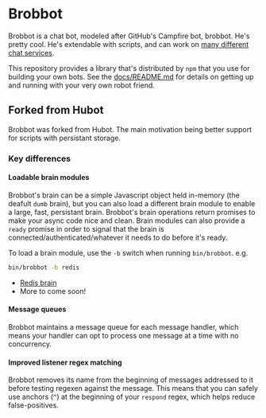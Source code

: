 # Brobbot

Brobbot is a chat bot, modeled after GitHub's Campfire bot, brobbot. He's pretty
cool. He's extendable with scripts, and can work on [many different chat services](docs/adapters.md).

This repository provides a library that's distributed by `npm` that you
use for building your own bots.  See the [docs/README.md](docs/README.md)
for details on getting up and running with your very own robot friend.

## Forked from Hubot

Brobbot was forked from Hubot. The main motivation being better support for scripts with persistant storage.

### Key differences

#### Loadable brain modules

Brobbot's brain can be a simple Javascript object held in-memory (the deafult `dumb` brain), but you can also load a different brain module to enable a large, fast, persistant brain.
Brobbot's brain operations return promises to make your async code nice and clean.
Brain modules can also provide a `ready` promise in order to signal that the brain is connected/authenticated/whatever it needs to do before it's ready.

To load a brain module, use the `-b` switch when running `bin/brobbot`. e.g.

```bash
bin/brobbot -b redis
```

- [Redis brain](https://npmjs.org/packages/brobbot-redis-brain)
- More to come soon!

#### Message queues

Brobbot maintains a message queue for each message handler, which means your handler can opt to process one message at a time with no concurrency.

#### Improved listener regex matching

Brobbot removes its name from the beginning of messages addressed to it before testing regexen against the message. This means that you can safely use anchors (`^`) at the beginning of your `respond` regex, which helps reduce false-positives.

